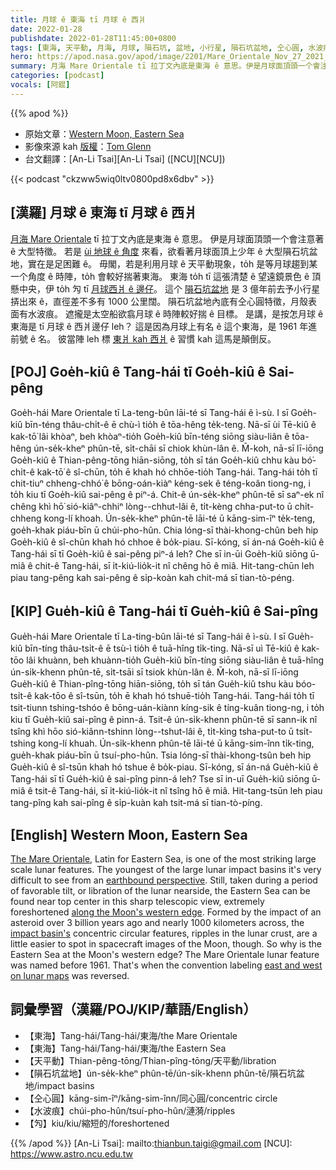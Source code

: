 ```yaml
---
title: 月球 ê 東海 tī 月球 ê 西爿
date: 2022-01-28
publishdate: 2022-01-28T11:45:00+0800
tags: [東海, 天平動, 月海, 月球, 隕石坑, 盆地, 小行星, 隕石坑盆地, 仝心圓, 水波痕]
hero: https://apod.nasa.gov/apod/image/2201/Mare_Orientale_Nov_27_2021_TGlenn_1024.jpg
summary: 月海 Mare Orientale tī 拉丁文內底是東海 ê 意思。伊是月球面頂頭一个會注意著 ê 大型特徵。
categories: [podcast]
vocals: [阿錕]
---
```


{{% apod %}}

- 原始文章：[Western Moon, Eastern Sea](https://apod.nasa.gov/apod/ap220128.html)
- 影像來源 kah [版權][copyright]：[Tom Glenn](https://www.flickr.com/people/140032790@N06/)
- 台文翻譯：[An-Li Tsai][An-Li Tsai] ([NCU][NCU])

{{< podcast "ckzww5wiq0ltv0800pd8x6dbv" >}}

## [漢羅] 月球 ê 東海 tī 月球 ê 西爿
[月海 Mare Orientale][The Mare Orientale] tī 拉丁文內底是東海 ê 意思。
伊是月球面頂頭一个會注意著 ê 大型特徵。
若是 [ùi 地球 ê 角度][earthbound perspective] 來看，欲看著月球面頂上少年 ê 大型隕石坑盆地，實在是足困難 ê。
毋閣，若是利用月球 ê 天平動現象，to̍h 是等月球趨到某一个角度 ê 時陣，to̍h 會較好揣著東海。
東海 to̍h tī 這張清楚 ê 望遠鏡景色 ê 頂懸中央，伊 to̍h 勼 tī [月球西爿 ê 邊仔][along the Moon's western edge]。
這个 [隕石坑盆地][impact basin's] 是 3 億年前去予小行星挵出來 ê，直徑差不多有 1000 公里闊。
隕石坑盆地內底有仝心圓特徵，月殼表面有水波痕。
遮攏是太空船欲翕月球 ê 時陣較好揣 ê 目標。
是講，是按怎月球 ê 東海是 tī 月球 ê 西爿邊仔 leh？
這是因為月球上有名 ê 這个東海，是 1961 年進前號 ê 名。
彼當陣 leh 標 [東爿 kah 西爿][east and west on lunar maps] ê 習慣 kah 這馬是顛倒反。

## [POJ] Goe̍h-kiû ê Tang-hái tī Goe̍h-kiû ê Sai-pêng
Goe̍h-hái Mare Orientale tī La-teng-bûn lāi-té sī Tang-hái ê ì-sù.
I sī Goe̍h-kiû bīn-téng thâu-chi̍t-ê ē chù-ì tio̍h ê tōa-hêng te̍k-teng.
Nā-sī ùi Tē-kiû ê kak-tō͘ lâi khòaⁿ, beh khòaⁿ-tio̍h Goe̍h-kiû bīn-téng siōng siàu-liân ê tōa-hêng ún-se̍k-kheⁿ phûn-tē, si̍t-chāi sī chiok khùn-lân ê.
M̄-koh, nā-sī lī-iōng Goe̍h-kiû ê Thian-pêng-tōng hiān-siōng, to̍h sī tán Goe̍h-kiû chhu kàu bó͘-chi̍t-ê kak-tō͘ ê sî-chūn, to̍h ē khah hó chhōe-tio̍h Tang-hái.
Tang-hái to̍h tī chit-tiuⁿ chheng-chhó͘ ê bōng-oán-kiàⁿ kéng-sek ê téng-koân tiong-ng, i to̍h kiu tī Goe̍h-kiû sai-pêng ê piⁿ-á.
Chit-ê ún-se̍k-kheⁿ phûn-tē sī saⁿ-ek nî chêng khì hō͘ sió-kiâⁿ-chhiⁿ lòng--chhut-lâi ê, ti̍t-kèng chha-put-to ū chi̍t-chheng kong-lí khoah.
Ún-se̍k-kheⁿ phûn-tē lāi-té ū kāng-sim-îⁿ te̍k-teng, goe̍h-khak piáu-bīn ū chúi-pho-hûn.
Chia lóng-sī thài-khong-chûn beh hip Goe̍h-kiû ê sî-chūn khah hó chhoe ê bo̍k-piau.
Sī-kóng, sī án-ná Goe̍h-kiû ê Tang-hái sī tī Goe̍h-kiû ê sai-pêng piⁿ-á leh?
Che sī in-ūi Goe̍h-kiû siōng ū-miâ ê chit-ê Tang-hái, sī i̍t-kiú-lio̍k-it nî chêng hō ê miâ.
Hit-tang-chūn leh piau tang-pêng kah sai-pêng ê si̍p-koàn kah chit-má sī tian-tò-péng.

## [KIP] Gue̍h-kiû ê Tang-hái tī Gue̍h-kiû ê Sai-pîng
Gue̍h-hái Mare Orientale tī La-ting-bûn lāi-té sī Tang-hái ê ì-sù.
I sī Gue̍h-kiû bīn-tíng thâu-tsi̍t-ê ē tsù-ì tio̍h ê tuā-hîng ti̍k-ting.
Nā-sī uì Tē-kiû ê kak-tōo lâi khuànn, beh khuànn-tio̍h Gue̍h-kiû bīn-tíng siōng siàu-liân ê tuā-hîng ún-si̍k-khenn phûn-tē, si̍t-tsāi sī tsiok khùn-lân ê.
M̄-koh, nā-sī lī-iōng Gue̍h-kiû ê Thian-pîng-tōng hiān-siōng, to̍h sī tán Gue̍h-kiû tshu kàu bóo-tsi̍t-ê kak-tōo ê sî-tsūn, to̍h ē khah hó tshuē-tio̍h Tang-hái.
Tang-hái to̍h tī tsit-tiunn tshing-tshóo ê bōng-uán-kiànn kíng-sik ê tíng-kuân tiong-ng, i to̍h kiu tī Gue̍h-kiû sai-pîng ê pinn-á.
Tsit-ê ún-si̍k-khenn phûn-tē sī sann-ik nî tsîng khì hōo sió-kiânn-tshinn lòng--tshut-lâi ê, ti̍t-kìng tsha-put-to ū tsi̍t-tshing kong-lí khuah.
Ún-si̍k-khenn phûn-tē lāi-té ū kāng-sim-înn ti̍k-ting, gue̍h-khak piáu-bīn ū tsuí-pho-hûn.
Tsia lóng-sī thài-khong-tsûn beh hip Gue̍h-kiû ê sî-tsūn khah hó tshue ê bo̍k-piau.
Sī-kóng, sī án-ná Gue̍h-kiû ê Tang-hái sī tī Gue̍h-kiû ê sai-pîng pinn-á leh?
Tse sī in-uī Gue̍h-kiû siōng ū-miâ ê tsit-ê Tang-hái, sī i̍t-kiú-lio̍k-it nî tsîng hō ê miâ.
Hit-tang-tsūn leh piau tang-pîng kah sai-pîng ê si̍p-kuàn kah tsit-má sī tian-tò-píng.

## [English] Western Moon, Eastern Sea
[The Mare Orientale][The Mare Orientale], Latin for Eastern Sea, is one of the most striking large scale lunar features.
The youngest of the large lunar impact basins it's very difficult to see from an [earthbound perspective][earthbound perspective].
Still, taken during a period of favorable tilt, or libration of the lunar nearside, the Eastern Sea can be found near top center in this sharp telescopic view, extremely foreshortened [along the Moon's western edge][along the Moon's western edge].
Formed by the impact of an asteroid over 3 billion years ago and nearly 1000 kilometers across, the [impact basin's][impact basin's] concentric circular features, ripples in the lunar crust, are a little easier to spot in spacecraft images of the Moon, though.
So why is the Eastern Sea at the Moon's western edge?
The Mare Orientale lunar feature was named before 1961.
That's when the convention labeling [east and west on lunar maps][east and west on lunar maps] was reversed.

## 詞彙學習（漢羅/POJ/KIP/華語/English）
- 【東海】Tang-hái/Tang-hái/東海/the Mare Orientale
- 【東海】Tang-hái/Tang-hái/東海/the Eastern Sea
- 【天平動】Thian-pêng-tōng/Thian-pîng-tōng/天平動/libration
- 【隕石坑盆地】ún-se̍k-kheⁿ phûn-tē/ún-si̍k-khenn phûn-tē/隕石坑盆地/impact basins
- 【仝心圓】kāng-sim-îⁿ/kāng-sim-înn/同心圓/concentric circle
- 【水波痕】chúi-pho-hûn/tsuí-pho-hûn/漣漪/ripples
- 【勼】kiu/kiu/縮短的/foreshortened


{{% /apod %}}
[An-Li Tsai]: mailto:thianbun.taigi@gmail.com
[NCU]: https://www.astro.ncu.edu.tw

[copyright]: https://apod.nasa.gov/apod/fap/lib/about_apod.html#srapply

[The Mare Orientale]:http://lroc.sese.asu.edu/posts/189
[earthbound perspective]:https://skyandtelescope.org/astronomy-news/set-your-sights-on-this-lunar-bulls-eye/
[along the Moon's western edge]:https://apod.nasa.gov/apod/image/2201/WesternMoonTomGlennLabels.jpg
[impact basin's]:https://www.lpi.usra.edu/lunar/missions/orbiter/lunar_orbiter/impact_basin/
[east and west on lunar maps]:https://adsabs.harvard.edu/full/2007JBAA..117..129B
